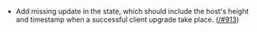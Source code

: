 - Add missing update in the state, which should include the host's height and
   timestamp when a successful client upgrade take place.
   ([/#913](https://github.com/cosmos/ibc-rs/issues/913))
